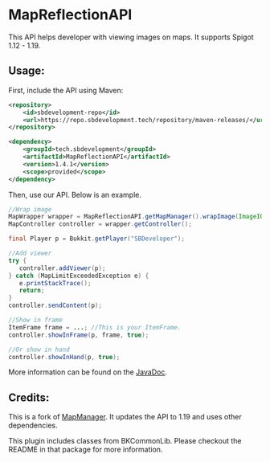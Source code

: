 # MapReflectionAPI

This API helps developer with viewing images on maps. It supports Spigot 1.12 - 1.19.

## Usage:

First, include the API using Maven:

```xml
<repository>
    <id>sbdevelopment-repo</id>
    <url>https://repo.sbdevelopment.tech/repository/maven-releases/</url>
</repository>

<dependency>
    <groupId>tech.sbdevelopment</groupId>
    <artifactId>MapReflectionAPI</artifactId>
    <version>1.4.1</version>
    <scope>provided</scope>
</dependency>
```

Then, use our API. Below is an example.

```java
//Wrap image
MapWrapper wrapper = MapReflectionAPI.getMapManager().wrapImage(ImageIO.read(new File("image.png")));
MapController controller = wrapper.getController();

final Player p = Bukkit.getPlayer("SBDeveloper");

//Add viewer
try {
   controller.addViewer(p);
} catch (MapLimitExceededException e) {
   e.printStackTrace();
   return;
}
controller.sendContent(p);

//Show in frame
ItemFrame frame = ...; //This is your ItemFrame.
controller.showInFrame(p, frame, true);

//Or show in hand
controller.showInHand(p, true);
```

More information can be found on the [JavaDoc](https://sbdevelopment.tech/javadoc/mapreflectionapi/).

## Credits:

This is a fork of [MapManager](https://github.com/InventivetalentDev/MapManager). It updates the API to 1.19 and uses
other dependencies.

This plugin includes classes from BKCommonLib. Please checkout the README in that package for more information.
